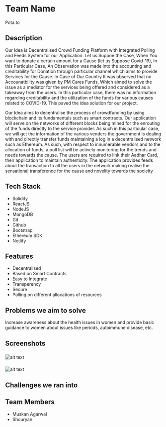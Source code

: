 # Team Name
Pota.to

## Description
Our Idea is Decentralised Crowd Funding Platform with Integrated Polling and Feeds System for our Application. Let us Suppoe the Case, When You want to donate a certain amount for a Cause (let us Suppose Covid-19), In this Particular Case, An Observation was made into the accounting and creditability for Donation through  particular channel which aims to provide Services for the Cause. In Case of Our Country It was observed that no Accounatbility was given by  PM Cares Funds, Which aimed to solve the issue as a mediator for the services being offered and considered as a takeaway from the users. In this particular case, there was no information regarding creditability and the utilization of the funds for various causes related to COVID-19. This paved the idea solution for our project.

Our Idea aims to decentralise the process of crowdfunding by using blockchain and its fundamentals such as smart contracts. Our application will serve on the networks of different blocks being mined for the enrouting of the funds directly to the service provider. As such in this particular case, we will get the information of the various venders the government is dealing with and directly transfer funds maintaining a log in a decentralised network such as Ethereum. As such, with respect to innumerable vendors and to the  allocation of funds, a poll list will be actively monitoring for the trends and needs towards the cause. The users are required to link their Aadhar Card, their application to maintain authenticity. The application provides feeds about the transaction to all the users in the network making realise the sensational transference for the cause and novelity towards the socieity

## Tech Stack
 - Solidity
 - ReactJS
 - NodeJS
 - MongoDB
 - Git
 - Github
 - Bootstrap
 - Ethereum SDK
 - Netlify

## Features
 - Decentralised
 - Based on Smart Contracts
 - Easy to Integrate
 - Transperency
 - Secure
 - Polling on different allocations of resources 

## Problems we aim to solve
Increase awareness about the health issues in women and provide basic guidance to women about issues like periods, autoimmune disease, etc.

## Screenshots
### 
![alt text](https://user-images.githubusercontent.com/59364581/111042115-b77c4180-8461-11eb-867a-5a2d296d8e69.png)
### 
![alt text](https://user-images.githubusercontent.com/59364581/111041041-438b6a80-845c-11eb-8fac-4b35cd689b3d.png)
### 

## Challenges we ran into


## Team Members
- Muskan Agarwal
- Shouryan
